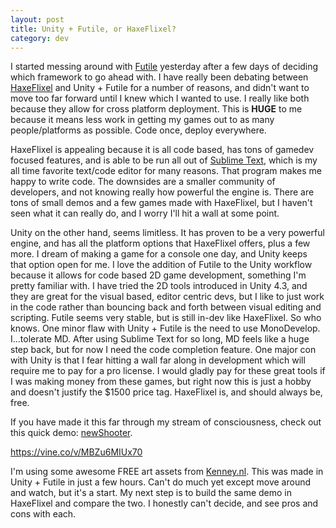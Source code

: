 ```yaml
---
layout: post
title: Unity + Futile, or HaxeFlixel?
category: dev
---
```

I started messing around with <a href="https://github.com/MattRix/Futile">Futile</a> yesterday after a few days of deciding which framework to go ahead with. I have really been debating between <a href="http://haxeflixel.com">HaxeFlixel</a> and Unity + Futile for a number of reasons, and didn't want to move too far forward until I knew which I wanted to use. I really like both because they allow for cross platform deployment. This is <strong>HUGE</strong> to me because it means less work in getting my games out to as many people/platforms as possible. Code once, deploy everywhere.

HaxeFlixel is appealing because it is all code based, has tons of gamedev focused features, and is able to be run all out of <a href="http://sublimetext.com">Sublime Text</a>, which is my all time favorite text/code editor for many reasons. That program makes me happy to write code. The downsides are a smaller community of developers, and not knowing really how powerful the engine is. There are tons of small demos and a few games made with HaxeFlixel, but I haven't seen what it can really do, and I worry I'll hit a wall at some point.

Unity on the other hand, seems limitless. It has proven to be a very powerful engine, and has all the platform options that HaxeFlixel offers, plus a few more. I dream of making a game for a console one day, and Unity keeps that option open for me. I love the addition of Futile to the Unity workflow because it allows for code based 2D game development, something I'm pretty familiar with. I have tried the 2D tools introduced in Unity 4.3, and they are great for the visual based, editor centric devs, but I like to just work in the code rather than bouncing back and forth between visual editing and scripting. Futile seems very stable, but is still in-dev like HaxeFlixel. So who knows. One minor flaw with Unity + Futile is the need to use MonoDevelop. I...tolerate MD. After using Sublime Text for so long, MD feels like a huge step back, but for now I need the code completion feature. One major con with Unity is that I fear hitting a wall far along in development which will require me to pay for a pro license. I would gladly pay for these great tools if I was making money from these games, but right now this is just a hobby and doesn't justify the $1500 price tag. HaxeFlixel is, and should always be, free.

If you have made it this far through my stream of consciousness, check out this quick demo: <a href="http://jonathanhirz.com/newShooter">newShooter</a>.

<a href="https://vine.co/v/MBZu6MIUx70">https://vine.co/v/MBZu6MIUx70</a>

I'm using some awesome FREE art assets from <a href="http://kenney.nl">Kenney.nl</a>. This was made in Unity + Futile in just a few hours. Can't do much yet except move around and watch, but it's a start. My next step is to build the same demo in HaxeFlixel and compare the two. I honestly can't decide, and see pros and cons with each.
